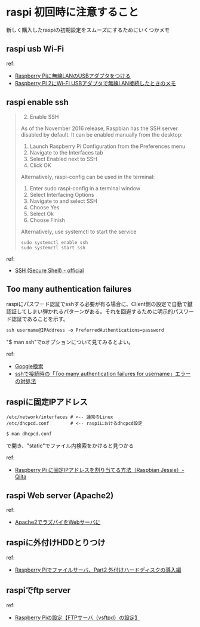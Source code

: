 # raspi 初回時に注意すること
新しく購入したraspiの初期設定をスムーズにするためにいくつかメモ



## raspi usb Wi-Fi

ref:
- <a href="http://denshikousaku.net/raspberry-pi-wifi-lan-usb">Raspberry Piに無線LANのUSBアダプタをつける</a>
- <a href="http://totech.hateblo.jp/entry/2016/12/01/172703">Raspberry Pi 2にWi-Fi USBアダプタで無線LAN接続したときのメモ</a>

## raspi enable ssh

>2. Enable SSH
>
>As of the November 2016 release, Raspbian has the SSH server disabled by default. It can be enabled manually from the desktop:
>
> 1. Launch Raspberry Pi Configuration from the Preferences menu
> 2. Navigate to the Interfaces tab
> 3. Select Enabled next to SSH
> 4. Click OK
>
>Alternatively, raspi-config can be used in the terminal:
>
> 1. Enter sudo raspi-config in a terminal window
> 2. Select Interfacing Options
> 3. Navigate to and select SSH
> 4. Choose Yes
> 5. Select Ok
> 6. Choose Finish
>
>Alternatively, use systemctl to start the service
>
>```
>sudo systemctl enable ssh
>sudo systemctl start ssh
>```


ref:
- <a href="https://www.raspberrypi.org/documentation/remote-access/ssh/">SSH (Secure Shell) - official</a>


## Too many authentication failures
raspiにパスワード認証でsshする必要が有る場合に、Client側の設定で自動で鍵認証してしまい弾かれるパターンがある。それを回避するために明示的パスワード認証であることを示す。

```
ssh username@IPAddress -o PreferredAuthentications=password
```

"$ man ssh"でoオプションについて見てみるとよい。

ref:
- <a href="https://www.google.co.jp/search?client=ubuntu&channel=fs&q=+Too+many+authentication+failures&ie=utf-8&oe=utf-8&gfe_rd=cr&dcr=0&ei=mUFEWr2hN67K8geugISwCQ">Google検索</a>
- <a href="http://d.hatena.ne.jp/kou_i/20101121/1290352589">sshで接続時の「Too many authentication failures for username」エラーの対処法</a>



## raspiに固定IPアドレス

```
/etc/network/interfaces # <-- 通常のLinux
/etc/dhcpcd.conf        # <-- raspiにおけるdhcpcd設定
```

```
$ man dhcpcd.conf
```

で開き、"static"でファイル内検索をかけると見つかる

ref:
- <a href="https://qiita.com/MarieKawasuji/items/b088ffb252a92eee8f5d">Raspberry Pi に固定IPアドレスを割り当てる方法（Raspbian Jessie）- Qiita</a>



## raspi Web server (Apache2)

ref:
- <a href="http://usicolog.nomaki.jp/engineering/raspberryPi/raspberryPi_Apache2.html">Apache2でラズパイをWebサーバに</a>


## raspiに外付けHDDとりつけ

ref:
- <a href="http://denshikousaku.net/raspberry-pi-part2-external-hdd">Raspberry Piでファイルサーバ、Part2 外付けハードディスクの導入編</a>

## raspiでftp server

ref:
- <a href="http://yamaryu0508.hatenablog.com/entry/2014/12/02/102648">Raspberry Piの設定【FTPサーバ（vsftpd）の設定】</a>



